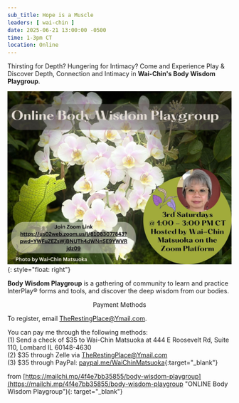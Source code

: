 ```yaml
---
sub_title: Hope is a Muscle
leaders: [ wai-chin ]
date: 2025-06-21 13:00:00 -0500
time: 1-3pm CT
location: Online
---
```


Thirsting for Depth? Hungering for Intimacy? Come and Experience Play & Discover
Depth, Connection and Intimacy in **Wai-Chin's Body Wisdom Playgroup**.

![Online Body Wisdom Playgroup](/assets/images/Online_Body_Wisdom_Playgroup.jpg "Online Body Wisdom Playgroup"){:
style="float: right"}

**Body Wisdom Playgroup** is a gathering of community to learn and practice
InterPlay® forms and tools, and discover the deep wisdom from our bodies.

<p style="text-align:center;">Payment Methods</p>

To register, email
[TheRestingPlace@Ymail.com](mailto:TheRestingPlace@Ymail.com?subject=Register%20ME%20for%20Body%20Wisdom%20Practice%20Playgroup&body=Your%20Name%0AYour%20Phone%20Number%0Ayour%20Payment%20Method%0A%0AThank%20you!).

You can pay me through the following methods:<br>
(1) Send a check
of $35 to Wai-Chin Matsuoka at 444 E Roosevelt Rd, Suite 110, Lombard IL 60148-4630<br>
(2) $35 through Zelle via <TheRestingPlace@Ymail.com><br>
(3) $35 through PayPal:
[paypal.me/WaiChinMatsuoka](https://paypal.me/WaiChinMatsuoka){:target="_blank"}

from [https://mailchi.mp/4f4e7bb35855/body-wisdom-playgroup](https://mailchi.mp/4f4e7bb35855/body-wisdom-playgroup "ONLINE Body Wisdom Playgroup"){:
target="_blank"}
